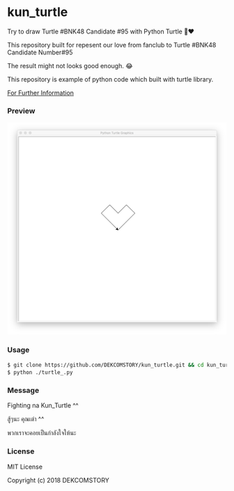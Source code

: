 # kun_turtle
Try to draw Turtle #BNK48 Candidate #95 with Python Turtle 🐢❤️

This repository built for repesent our love from fanclub to Turtle #BNK48 Candidate Number#95

The result might not looks good enough. 😂

This repository is example of python code which built with turtle library.

[For Further Information](https://docs.python.org/2/library/turtle.html)

### Preview

![Turtle Preview](https://raw.githubusercontent.com/DEKCOMSTORY/kun_turtle/master/example.png)

### Usage

```sh
$ git clone https://github.com/DEKCOMSTORY/kun_turtle.git && cd kun_turtle
$ python ./turtle_.py
```

### Message
Fighting na Kun_Turtle ^^

สู้ๆนะ คุณเต่า ^^

พวกเราจะคอยเป็นกำลังใจให้นะ

### License
MIT License

Copyright (c) 2018 DEKCOMSTORY
